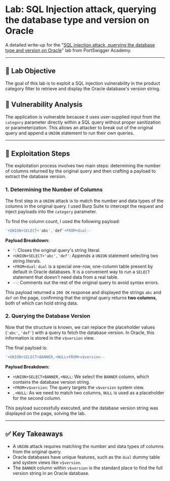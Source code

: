 
# Lab: SQL Injection attack, querying the database type and version on Oracle

A detailed write-up for the "[SQL injection attack, querying the database type and version on Oracle](https://portswigger.net/web-security/sql-injection/examining-the-database/lab-querying-database-version-oracle)" lab from PortSwigger Academy.

---

## 🎯 Lab Objective

The goal of this lab is to exploit a SQL injection vulnerability in the product category filter to retrieve and display the Oracle database's version string.

## 🧐 Vulnerability Analysis

The application is vulnerable because it uses user-supplied input from the `category` parameter directly within a SQL query without proper sanitization or parameterization. This allows an attacker to break out of the original query and append a `UNION` statement to run their own queries.

---

## 🚀 Exploitation Steps

The exploitation process involves two main steps: determining the number of columns returned by the original query and then crafting a payload to extract the database version.

### 1. Determining the Number of Columns

The first step in a `UNION` attack is to match the number and data types of the columns in the original query. I used Burp Suite to intercept the request and inject payloads into the `category` parameter.

To find the column count, I used the following payload:

```sql
'+UNION+SELECT+'abc','def'+FROM+dual--
```

**Payload Breakdown:**
*   `'`: Closes the original query's string literal.
*   `+UNION+SELECT+'abc','def'`: Appends a `UNION` statement selecting two string literals.
*   `+FROM+dual`: `dual` is a special one-row, one-column table present by default in Oracle databases. It is a convenient way to run a `SELECT` statement that doesn't need data from a real table.
*   `--`: Comments out the rest of the original query to avoid syntax errors.

This payload returned a `200 OK` response and displayed the strings `abc` and `def` on the page, confirming that the original query returns **two columns**, both of which can hold string data.

### 2. Querying the Database Version

Now that the structure is known, we can replace the placeholder values (`'abc'`, `'def'`) with a query to fetch the database version. In Oracle, this information is stored in the `v$version` view.

The final payload is:

```sql
'+UNION+SELECT+BANNER,+NULL+FROM+v$version--
```

**Payload Breakdown:**
*   `+UNION+SELECT+BANNER,+NULL`: We select the `BANNER` column, which contains the database version string.
*   `+FROM+v$version`: The query targets the `v$version` system view.
*   `,+NULL`: As we need to match two columns, `NULL` is used as a placeholder for the second column.

This payload successfully executed, and the database version string was displayed on the page, solving the lab.

---

## ✅ Key Takeaways

*   A `UNION` attack requires matching the number and data types of columns from the original query.
*   Oracle databases have unique features, such as the `dual` dummy table and system views like `v$version`.
*   The `BANNER` column within `v$version` is the standard place to find the full version string in an Oracle database.
